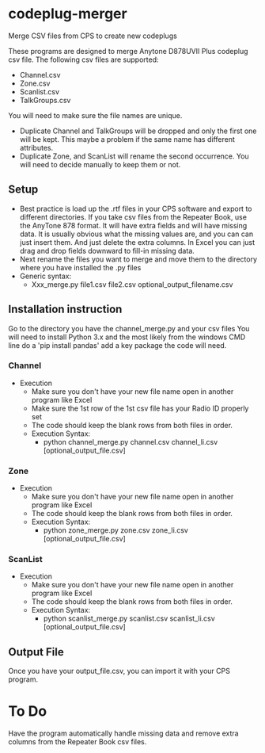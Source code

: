 # codeplug-merger
Merge CSV files from CPS to create new codeplugs

These programs are designed to merge Anytone D878UVII Plus codeplug csv file.  The following csv files are supported:
- Channel.csv
- Zone.csv
- Scanlist.csv
- TalkGroups.csv
  
You will need to make sure the file names are unique.
- Duplicate Channel and TalkGroups will be dropped and only the first one will be kept.  This maybe a problem if the same name has different attributes.
- Duplicate Zone, and ScanList will rename the second occurrence.    You will need to decide manually to keep them or not.
        
## Setup
- Best practice is load up the .rtf files in your CPS software and export to different directories.  If you take csv files from the Repeater Book, use the AnyTone 878 format.  It will have extra fields and will have missing data.  It is usually obvious what the missing values are, and you can can just insert them.  And just delete the extra columns.  In Excel you can just drag and drop fields downward to fill-in missing data.
-  Next rename the files you want to merge and move them to the directory where you have installed the .py files
- Generic syntax:
    - Xxx_merge.py file1.csv file2.csv optional_output_filename.csv
    
## Installation instruction
Go to the directory you have the channel_merge.py and your csv files
You will need to install Python 3.x and the most likely from the windows CMD line do a 'pip install pandas' add a key package the code will need.

### Channel
- Execution
  - Make sure you don't have your new file name open in another program like Excel
  - Make sure the 1st row of the 1st csv file has your Radio ID properly set
  - The code should keep the blank rows from both files in order.
  - Execution Syntax:
      - python channel_merge.py channel.csv channel_li.csv [optional_output_file.csv]
            
### Zone
- Execution
    - Make sure you don't have your new file name open in another program like Excel
    - The code should keep the blank rows from both files in order.
    - Execution Syntax:
        - python zone_merge.py zone.csv zone_li.csv [optional_output_file.csv]
  
### ScanList
- Execution
    - Make sure you don't have your new file name open in another program like Excel
    - The code should keep the blank rows from both files in order.
    - Execution Syntax:
        - python scanlist_merge.py scanlist.csv scanlist_li.csv [optional_output_file.csv]

## Output File
Once you have your output_file.csv, you can import it with your CPS program.

# To Do
Have the program automatically handle missing data and remove extra columns from the Repeater Book csv files.

